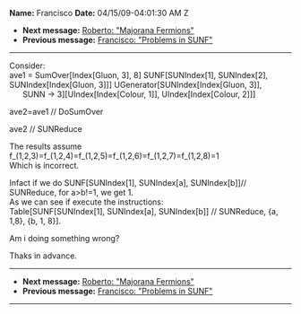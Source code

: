 **Name:** Francisco
**Date:** 04/15/09-04:01:30 AM Z

  - **Next message:** [Roberto: "Majorana Fermions"](0552.html)
  - **Previous message:** [Francisco: "Problems in SUNF"](0550.html)

-----

Consider:  
ave1 = SumOver[Index[Gluon, 3], 8]
SUNF[SUNIndex[1], SUNIndex[2],
SUNIndex[Index[Gluon, 3]]]
UGenerator[SUNIndex[Index[Gluon, 3]],  
      SUNN -\> 3][UIndex[Index[Colour, 1]],
UIndex[Index[Colour, 2]]]  

ave2=ave1 // DoSumOver  

ave2 // SUNReduce  

The results assume
f\_(1,2,3)=f\_(1,2,4)=f\_(1,2,5)=f\_(1,2,6)=f\_(1,2,7)=f\_(1,2,8)=1  
Which is incorrect.  

Infact if we do SUNF[SUNIndex[1], SUNIndex[a],
SUNIndex[b]]// SUNReduce, for a\>b\!=1, we get 1.  
As we can see if execute the instructions:  
Table[SUNF[SUNIndex[1], SUNIndex[a],
SUNIndex[b]] // SUNReduce, {a, 1,8}, {b, 1, 8}].  

Am i doing something wrong?  

Thaks in advance.  

-----

  - **Next message:** [Roberto: "Majorana Fermions"](0552.html)
  - **Previous message:** [Francisco: "Problems in SUNF"](0550.html)

-----

